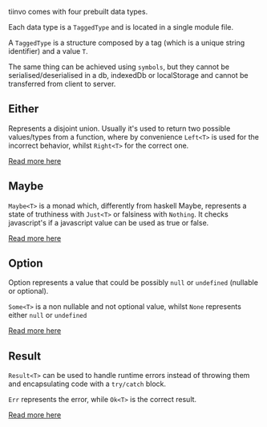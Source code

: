 tiinvo comes with four prebuilt data types. 

Each data type is a `TaggedType` and is located in a single module file.

A `TaggedType` is a structure composed by a tag (which is a unique string identifier) and a value `T`.

The same thing can be achieved using `symbols`, but they cannot be serialised/deserialised in a db, indexedDb or localStorage and cannot be transferred from client to server.

## Either

Represents a disjoint union. Usually it's used to return two possible values/types from a function, where by convenience `Left<T>` is used for the incorrect behavior, whilst `Right<T>` for the correct one. 

[Read more here](data-types/either.md)

## Maybe

`Maybe<T>` is a monad which, differently from haskell Maybe, represents a state of truthiness with `Just<T>` or falsiness with `Nothing`. It checks javascript's if a javascript value can be used as true or false.

[Read more here](data-types/maybe.md)

## Option

Option represents a value that could be possibly `null` or `undefined` (nullable or optional).

`Some<T>` is a non nullable and not optional value, whilst `None` represents either `null` or `undefined`

[Read more here](data-types/option.md)

## Result

`Result<T>` can be used to handle runtime errors instead of throwing them and encapsulating code with a `try/catch` block.

`Err` represents the error, while `Ok<T>` is the correct result.

[Read more here](data-types/result.md)
